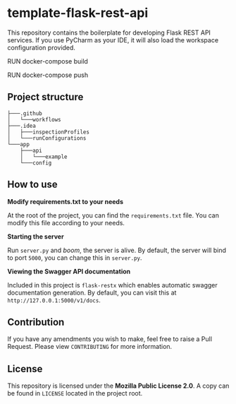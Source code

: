 # template-flask-rest-api
This repository contains the boilerplate for developing Flask REST API services.
If you use PyCharm as your IDE, it will also load the workspace configuration provided.

RUN docker-compose build

RUN docker-compose push

## Project structure
```
├───.github
│   └───workflows
├───.idea
│   ├───inspectionProfiles
│   └───runConfigurations
└───app
    ├───api
    │   └───example
    └───config
```

## How to use
**Modify requirements.txt to your needs**

At the root of the project, you can find the `requirements.txt` file. You can modify this file according to your needs. 

**Starting the server**

Run `server.py` and *boom*, the server is alive. By default, the server will bind to port `5000`, you can change this in `server.py`.

**Viewing the Swagger API documentation**

Included in this project is `flask-restx` which enables automatic swagger documentation generation. By default, you can visit this at `http://127.0.0.1:5000/v1/docs`.

## Contribution
If you have any amendments you wish to make, feel free to raise a Pull Request.
Please view `CONTRIBUTING` for more information.


## License
This repository is licensed under the **Mozilla Public License 2.0**. A copy can be found in `LICENSE` located in the project root.